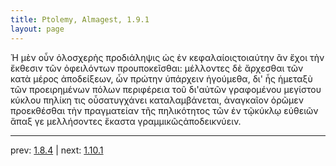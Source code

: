 ```yaml
---
title: Ptolemy, Almagest, 1.9.1
layout: page
---
```


Ἡ μὲν οὖν ὁλοσχερὴς προδιάληψις ὡς ἐν κεφαλαίοιςτοιαύτην ἂν ἔχοι τὴν ἔκθεσιν τῶν ὀφειλόντων προυποκεῖσθαι: μέλλοντες δὲ ἄρχεσθαι τῶν κατὰ μέρος ἀποδείξεων, ὧν πρώτην ὑπάρχειν ἡγούμεθα, δι' ἧς ἡμεταξὺ τῶν προειρημένων πόλων περιφέρεια τοῦ δι'αὐτῶν γραφομένου μεγίστου κύκλου πηλίκη τις οὖσατυγχάνει καταλαμβάνεται, ἀναγκαῖον ὁρῶμεν προεκθέσθαι τὴν πραγματείαν τῆς πηλικότητος τῶν ἐν τῷκύκλῳ εὐθειῶν ἅπαξ γε μελλήσοντες ἕκαστα γραμμικῶςἀποδεικνύειν.

---

prev: [1.8.4](../1.8.4/) | next: [1.10.1](../1.10.1/)

